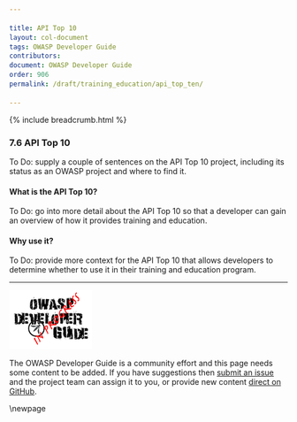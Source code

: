 ```yaml
---

title: API Top 10
layout: col-document
tags: OWASP Developer Guide
contributors:
document: OWASP Developer Guide
order: 906
permalink: /draft/training_education/api_top_ten/

---
```


{% include breadcrumb.html %}

### 7.6 API Top 10

To Do: supply a couple of sentences on the API Top 10 project,
including its status as an OWASP project and where to find it.

#### What is the API Top 10?

To Do: go into more detail about the API Top 10 so that a developer
can gain an overview of how it provides training and education.

#### Why use it?

To Do: provide more context for the API Top 10 that allows developers to determine
whether to use it in their training and education program.

----

![Developer Guide](../../assets/images/dg_wip.png "OWASP Developer Guide")

The OWASP Developer Guide is a community effort and this page needs some content to be added.
If you have suggestions then [submit an issue][issue0906] and the project team can assign it to you,
or provide new content [direct on GitHub][edit0906].

[issue0906]: https://github.com/OWASP/www-project-developer-guide/issues/new?labels=enhancement&template=request.md&title=Update:%2009-training-education/06-api-top-ten
[edit0906]: https://github.com/OWASP/www-project-developer-guide/blob/main/draft/09-training-education/06-api-top-ten.md

\newpage
